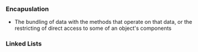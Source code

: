 ### Encapuslation
- The bundling of data with the methods that operate on that data, or the restricting of direct access to some of an object's components

### Linked Lists